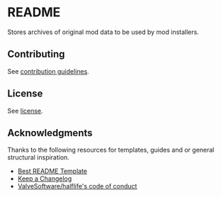 # README

Stores archives of original mod data to be used by mod installers.

## Contributing

See [contribution guidelines](CONTRIBUTING.md).

## License

See [license](LICENSE).

## Acknowledgments

Thanks to the following resources for templates, guides and or general structural inspiration.

- [Best README Template](https://github.com/othneildrew/Best-README-Template)
- [Keep a Changelog](https://keepachangelog.com/)
- [ValveSoftware/halflife's code of conduct](https://github.com/ValveSoftware/halflife?tab=readme-ov-file#conduct)
